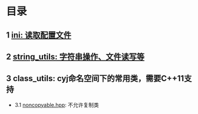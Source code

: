 # 目录

## 1 [ini: 读取配置文件](https://github.com/YaJunCui/utils/tree/master/ini)

## 2 [string_utils: 字符串操作、文件读写等](https://github.com/YaJunCui/utils/tree/master/string_utils)

## 3 class_utils: cyj命名空间下的常用类，需要C++11支持
 * 3.1 [noncopyable.hpp](https://github.com/YaJunCui/utils/blob/master/class_utils/noncopyable.hpp): 不允许复制类
